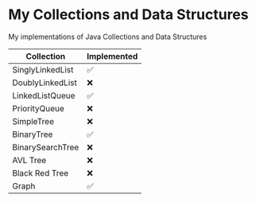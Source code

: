 # My Collections and Data Structures

My implementations of Java Collections and Data Structures

| Collection       | Implemented        |
|------------------|--------------------|
| SinglyLinkedList | :white_check_mark: |
| DoublyLinkedList | :x:                |
| LinkedListQueue  | :white_check_mark: |
| PriorityQueue    | :x:                |
| SimpleTree       | :x:                |
| BinaryTree       | :white_check_mark: |
| BinarySearchTree | :x:                |
| AVL Tree         | :x:                |
| Black Red Tree   | :x:                |
| Graph            | :white_check_mark: |

